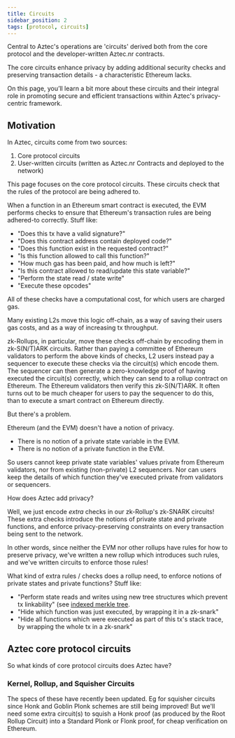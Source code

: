 ```yaml
---
title: Circuits
sidebar_position: 2
tags: [protocol, circuits]
---
```


Central to Aztec's operations are 'circuits' derived both from the core protocol and the developer-written Aztec.nr contracts.

The core circuits enhance privacy by adding additional security checks and preserving transaction details - a characteristic Ethereum lacks.

On this page, you’ll learn a bit more about these circuits and their integral role in promoting secure and efficient transactions within Aztec's privacy-centric framework.

## Motivation

In Aztec, circuits come from two sources:

1. Core protocol circuits
2. User-written circuits (written as Aztec.nr Contracts and deployed to the network)

This page focuses on the core protocol circuits. These circuits check that the rules of the protocol are being adhered to.

When a function in an Ethereum smart contract is executed, the EVM performs checks to ensure that Ethereum's transaction rules are being adhered-to correctly. Stuff like:

- "Does this tx have a valid signature?"
- "Does this contract address contain deployed code?"
- "Does this function exist in the requested contract?"
- "Is this function allowed to call this function?"
- "How much gas has been paid, and how much is left?"
- "Is this contract allowed to read/update this state variable?"
- "Perform the state read / state write"
- "Execute these opcodes"

All of these checks have a computational cost, for which users are charged gas.

Many existing L2s move this logic off-chain, as a way of saving their users gas costs, and as a way of increasing tx throughput.

zk-Rollups, in particular, move these checks off-chain by encoding them in zk-S(N/T)ARK circuits. Rather than paying a committee of Ethereum validators to perform the above kinds of checks, L2 users instead pay a sequencer to execute these checks via the circuit(s) which encode them. The sequencer can then generate a zero-knowledge proof of having executed the circuit(s) correctly, which they can send to a rollup contract on Ethereum. The Ethereum validators then verify this zk-S(N/T)ARK. It often turns out to be much cheaper for users to pay the sequencer to do this, than to execute a smart contract on Ethereum directly.

But there's a problem.

Ethereum (and the EVM) doesn't have a notion of privacy.

- There is no notion of a private state variable in the EVM.
- There is no notion of a private function in the EVM.

So users cannot keep private state variables' values private from Ethereum validators, nor from existing (non-private) L2 sequencers. Nor can users keep the details of which function they've executed private from validators or sequencers.

How does Aztec add privacy?

Well, we just encode _extra_ checks in our zk-Rollup's zk-SNARK circuits! These extra checks introduce the notions of private state and private functions, and enforce privacy-preserving constraints on every transaction being sent to the network.

In other words, since neither the EVM nor other rollups have rules for how to preserve privacy, we've written a new rollup which introduces such rules, and we've written circuits to enforce those rules!

What kind of extra rules / checks does a rollup need, to enforce notions of private states and private functions? Stuff like:

- "Perform state reads and writes using new tree structures which prevent tx linkability" (see [indexed merkle tree](../storage/indexed_merkle_tree.mdx).
- "Hide which function was just executed, by wrapping it in a zk-snark"
- "Hide all functions which were executed as part of this tx's stack trace, by wrapping the whole tx in a zk-snark"

## Aztec core protocol circuits

So what kinds of core protocol circuits does Aztec have?

### Kernel, Rollup, and Squisher Circuits

The specs of these have recently been updated. Eg for squisher circuits since Honk and Goblin Plonk schemes are still being improved! But we'll need some extra circuit(s) to squish a Honk proof (as produced by the Root Rollup Circuit) into a Standard Plonk or Flonk proof, for cheap verification on Ethereum.
